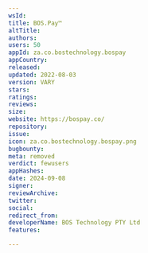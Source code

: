 ```yaml
---
wsId: 
title: BOS.Pay™️
altTitle: 
authors: 
users: 50
appId: za.co.bostechnology.bospay
appCountry: 
released: 
updated: 2022-08-03
version: VARY
stars: 
ratings: 
reviews: 
size: 
website: https://bospay.co/
repository: 
issue: 
icon: za.co.bostechnology.bospay.png
bugbounty: 
meta: removed
verdict: fewusers
appHashes: 
date: 2024-09-08
signer: 
reviewArchive: 
twitter: 
social: 
redirect_from: 
developerName: BOS Technology PTY Ltd
features: 

---
```


